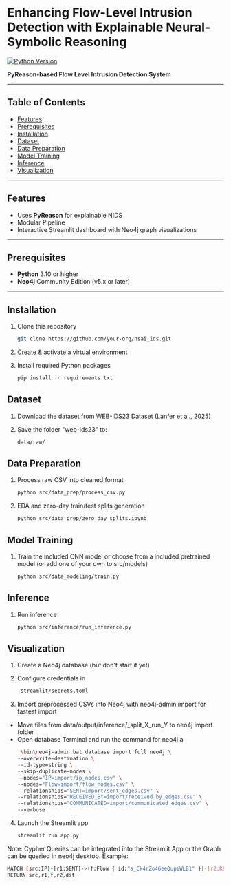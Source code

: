 # Enhancing Flow-Level Intrusion Detection with Explainable Neural-Symbolic Reasoning

[![Python Version](https://img.shields.io/badge/python-3.10%2B-blue.svg)](https://www.python.org/)  

**PyReason-based Flow Level Intrusion Detection System**

---

## Table of Contents

- [Features](#features)  
- [Prerequisites](#prerequisites)  
- [Installation](#installation)  
- [Dataset](#dataset)  
- [Data Preparation](#data-preparation)  
- [Model Training](#model-training)  
- [Inference](#inference)  
- [Visualization](#visualization)  

---

## Features

- Uses **PyReason** for explainable NIDS
- Modular Pipeline    
- Interactive Streamlit dashboard with Neo4j graph visualizations  

---

## Prerequisites

- **Python** 3.10 or higher  
- **Neo4j** Community Edition (v5.x or later)  

---

## Installation
1. Clone this repository  
   ```bash
   git clone https://github.com/your-org/nsai_ids.git
   
2. Create & activate a virtual environment

3. Install required Python packages  
   ```bash
   pip install -r requirements.txt

## Dataset
1. Download the dataset from [WEB-IDS23 Dataset (Lanfer et al., 2025)](https://osnadata.ub.uni-osnabrueck.de/dataset.xhtml?persistentId=doi:10.26249/FK2/MOCIY8)
  
2. Save the folder "web-ids23" to:  
   ```bash
   data/raw/

## Data Preparation
1. Process raw CSV into cleaned format  
   ```bash
   python src/data_prep/process_csv.py
   
2. EDA and zero-day train/test splits generation  
   ```bash
   python src/data_prep/zero_day_splits.ipynb

## Model Training
1. Train the included CNN model or choose from a included pretrained model (or add one of your own to src/models)
   ```bash
   python src/data_modeling/train.py

## Inference
1. Run inference
   ```bash
   python src/inference/run_inference.py

## Visualization
1. Create a Neo4j database (but don't start it yet)

2. Configure credentials in
   ```bash
   .streamlit/secrets.toml

3. Import preprocessed CSVs into Neo4j with neo4j-admin import for fastest import
-  Move files from data/output/inference/_split_X_run_Y to neo4j import folder
-  Open database Terminal and run the command for neo4j a
     ```bash
   .\bin\neo4j-admin.bat database import full neo4j \
    --overwrite-destination \
    --id-type=string \
    --skip-duplicate-nodes \
    --nodes="IP=import/ip_nodes.csv" \
    --nodes="Flow=import/flow_nodes.csv" \
    --relationships="SENT=import/sent_edges.csv" \
    --relationships="RECEIVED_BY=import/received_by_edges.csv" \
    --relationships="COMMUNICATED=import/communicated_edges.csv" \
    --verbose

4. Launch the Streamlit app
   ```bash
   streamlit run app.py

Note: Cypher Queries can be integrated into the Streamlit App or the Graph can be queried in neo4j desktop. Example:
```bash
MATCH (src:IP)-[r1:SENT]->(f:Flow { id:"a_Ck4rZo46eeQupiWLB1" })-[r2:RECEIVED_BY]->(dst:IP)
RETURN src,r1,f,r2,dst
